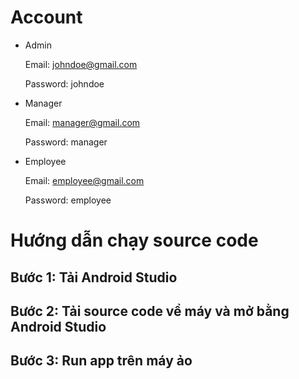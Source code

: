 # Account

- Admin

  Email: johndoe@gmail.com

  Password: johndoe

- Manager

  Email: manager@gmail.com

  Password: manager

- Employee

  Email: employee@gmail.com

  Password: employee

# Hướng dẫn chạy source code

## Bước 1: Tải Android Studio

## Bước 2: Tải source code về máy và mở bằng Android Studio

## Bước 3: Run app trên máy ảo